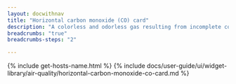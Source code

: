 ```yaml
---
layout: docwithnav
title: "Horizontal carbon monoxide (CO) card"
description: "A colorless and odorless gas resulting from incomplete combustion, particularly in motor vehicles."
breadcrumbs: "true"
breadcrumbs-steps: "2"

---
```

{% include get-hosts-name.html %}
{% include docs/user-guide/ui/widget-library/air-quality/horizontal-carbon-monoxide-co-card.md %}
